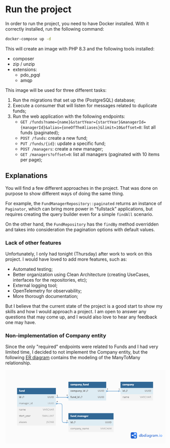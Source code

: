 # Run the project

In order to run the project, you need to have Docker installed. With it correctly installed, run the following command:

```bash
docker-compose up -d
```

This will create an image with PHP 8.3 and the following tools installed:
- composer
- zip / unzip
- extensions:
  - pdo_pgql
  - amqp

This image will be used for three different tasks:

1. Run the migrations that set up the (PostgreSQL) database;
2. Execute a consumer that will listen for messages related to duplicate funds;
3. Run the web application with the following endpoints:
    - `GET /funds?name={name}&startYear={startYear}&managerId={managerId}&alias={oneOfTheAliases}&limit=10&offset=0`: list all funds (paginated);
    - `POST /funds`: create a new fund;
    - `PUT /funds/{id}`: update a specific fund;
    - `POST /managers`: create a new manager;
    - `GET /managers?offset=0`: list all managers (paginated with 10 items per page);

## Explanations

You will find a few different approaches in the project. That was done on purpose to show different ways of doing the same thing.

For example, the `FundManagerRepository::paginated` returns an instance of `Paginator`, which can bring more power in "fullstack" applications, but requires creating the query builder even for a simple `findAll` scenario.

On the other hand, the `FundRepository` has the `findBy` method overridden and takes into consideration the pagination options with default values.

### Lack of other features

Unfortunately, I only had tonight (Thursday) after work to work on this project. I would have loved to add more features, such as:
- Automated testing;
- Better organization using Clean Architecture (creating UseCases, interfaces for the repositories, etc);
- External logging tool;
- OpenTelemetry for observability;
- More thorough documentation;

But I believe that the current state of the project is a good start to show my skills and how I would approach a project. I am open to answer any questions that may come up, and I would also love to hear any feedback one may have.

### Non-implementation of Company entity

Since the only "required" endpoints were related to Funds and I had very limited time, I decided to not implement the Company entity, but the following [ER diagram](https://dbdiagram.io/d/656965c03be14957871962f5) contains the modeling of the ManyToMany relationship. 

![ER Diagram](./er-diagram.png)